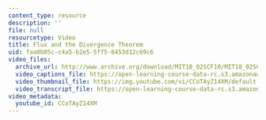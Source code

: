 ```yaml
---
content_type: resource
description: ''
file: null
resourcetype: Video
title: Flux and the Divergence Theorem
uid: faa0b05c-c4a5-b2e5-5ff5-6453d12c69c6
video_files:
  archive_url: http://www.archive.org/download/MIT18_02SCF10/MIT18_02SCF10Rec_60_300k.mp4
  video_captions_file: https://open-learning-course-data-rc.s3.amazonaws.com/18-02sc-multivariable-calculus-fall-2010/78c777bec50c5543869c26bf10fe0a44_CCoTAyZ14XM.vtt
  video_thumbnail_file: https://img.youtube.com/vi/CCoTAyZ14XM/default.jpg
  video_transcript_file: https://open-learning-course-data-rc.s3.amazonaws.com/18-02sc-multivariable-calculus-fall-2010/c60369bb69f440d1de0c802e14236e36_CCoTAyZ14XM.pdf
video_metadata:
  youtube_id: CCoTAyZ14XM
---
```

